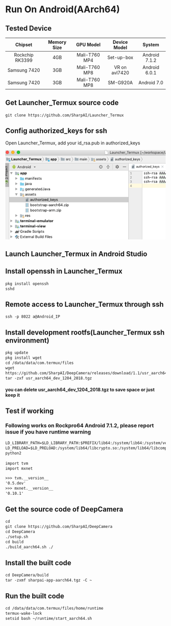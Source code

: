 # Run On Android(AArch64)
## Tested Device
|Chipset|Memory Size|GPU Model|Device Model|System|
|:-----:|:---------:|:-------:|:----------:|:----:|
|Rockchip RK3399|4GB|Mali-T760 MP4|Set-up-box|Android 7.1.2|
|Samsung 7420|3GB|Mali-T760 MP8|VR on avl7420|Android 6.0.1|
|Samsung 7420|3GB|Mali-T760 MP8|SM-G920A|Android 7.0|

## Get Launcher_Termux source code
```
git clone https://github.com/SharpAI/Launcher_Termux
```

## Config authorized_keys for ssh
Open Launcher_Termux, add your id_rsa.pub in authorized_keys

![add authorized keys](../screenshots/add_authorized_keys.png)

## Launch Launcher_Termux in Android Studio

## Install openssh in Launcher_Termux

```
pkg install openssh
sshd
```

## Remote access to Launcher_Termux through ssh

```
ssh -p 8022 a@Android_IP
```

## Install development rootfs(Launcher_Termux ssh environment)

```
pkg update
pkg install wget
cd /data/data/com.termux/files
wget https://github.com/SharpAI/DeepCamera/releases/download/1.1/usr_aarch64_dev_1204_2018.tgz
tar -zxf usr_aarch64_dev_1204_2018.tgz
```
#### you can delete usr_aarch64_dev_1204_2018.tgz to save space or just keep it

## Test if working

### Following works on Rockpro64 Android 7.1.2, please report issue if you have runtime warning
```
LD_LIBRARY_PATH=$LD_LIBRARY_PATH:$PREFIX/lib64:/system/lib64:/system/vendor/lib64/egl:/system/vendor/lib64 LD_PRELOAD=$LD_PRELOAD:/system/lib64/libcrypto.so:/system/lib64/libcompiler_rt.so python2

import tvm
import mxnet
```
```
>>> tvm.__version__
'0.5.dev'
>>> mxnet.__version__
'0.10.1'
```

## Get the source code of DeepCamera
```
cd
git clone https://github.com/SharpAI/DeepCamera
cd DeepCamera
./setup.sh
cd build
./build_aarch64.sh ./
```

## Install the built code

```
cd DeepCamera/build
tar -zxmf sharpai-app-aarch64.tgz -C ~
```

## Run the built code

```
cd /data/data/com.termux/files/home/runtime
termux-wake-lock
setsid bash ~/runtime/start_aarch64.sh
```
